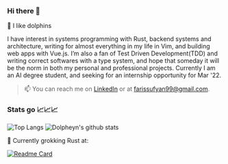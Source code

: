 ### Hi there 👋

🐬 I like dolphins

I have interest in systems programming with Rust, backend systems and architecture, writing for almost everything in my life in Vim, and building web apps with Vue.js. I’m also a fan of Test Driven Development(TDD) and writing correct softwares with a type system, and hope that someday it will be the norm in both my personal and professional projects. Currently I am an AI degree student, and seeking for an internship opportunity for Mar '22.

> 📫 You can reach me on [LinkedIn](https://www.linkedin.com/in/farissufyansuhaimi/) or at farissufyan99@gmail.com.

### Stats go 📈📈📈

![Top Langs](https://github-readme-stats.vercel.app/api/top-langs/?username=dolpheyn&theme=gruvbox&layout=compact&langs_count=8&exclude_repo=lnn)
![Dolpheyn's github stats](https://github-readme-stats.vercel.app/api?username=dolpheyn&count_private=true&show_icons=true&&theme=gruvbox&include_all_commits=true&custom_title=Dolpheyn%27s%20Github%20Stats)

🦀 Currently grokking Rust at:

[![Readme Card](https://github-readme-stats.vercel.app/api/pin/?username=dolpheyn&repo=rust-practice&&show_owner=true&theme=gruvbox)](https://github.com/dolpheyn/rust-practice)
